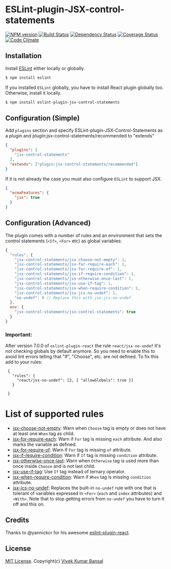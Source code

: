 # ESLint-plugin-JSX-control-statements

[![NPM version][npm-image]][npm-url]
[![Build Status][travis-image]][travis-url]
[![Dependency Status][deps-image]][deps-url]
[![Coverage Status][coverage-image]][coverage-url]
[![Code Climate][climate-image]][climate-url]

## Installation

Install [ESLint](https://www.github.com/eslint/eslint) either locally or globally.

```sh
$ npm install eslint
```

If you installed `ESLint` globally, you have to install React plugin globally too. Otherwise, install it locally.

```sh
$ npm install eslint-plugin-jsx-control-statements
```

## Configuration (Simple)

Add `plugins` section and specify ESLint-plugin-JSX-Control-Statements as a plugin and plugin:jsx-control-statements/recommended
to "extends"

```json
{
  "plugins": [
    "jsx-control-statements"
  ],
  "extends": ["plugin:jsx-control-statements/recommended"]
}
```

If it is not already the case you must also configure `ESLint` to support JSX.

```json
{
  "ecmaFeatures": {
    "jsx": true
  }
}
```

## Configuration (Advanced)
The plugin comes with a number of rules and an environment that sets the control statements (`<If>`, `<For>` etc) as global variables:

```js
{
  "rules": {
    "jsx-control-statements/jsx-choose-not-empty": 1,
    "jsx-control-statements/jsx-for-require-each": 1,
    "jsx-control-statements/jsx-for-require-of": 1,
    "jsx-control-statements/jsx-if-require-condition": 1,
    "jsx-control-statements/jsx-otherwise-once-last": 1,
    "jsx-control-statements/jsx-use-if-tag": 1,
    "jsx-control-statements/jsx-when-require-condition": 1,
    "jsx-control-statements/jsx-jcs-no-undef": 1,
    "no-undef": 0 // Replace this with jsx-jcs-no-undef
  },
  env: {
    "jsx-control-statements/jsx-control-statements": true
  }
}
```

### Important:

After version 7.0.0 of `eslint-plugin-react` the rule `react/jsx-no-undef` it's not checking globals by default anymore.
So you need to enable this to avoid lint errors telling that "If", "Choose", etc. are not defined. To fix this add to your
rules:

```
 {
   "rules": {
     "react/jsx-no-undef": [2, { "allowGlobals": true }]
   }
    
 }
```

# List of supported rules
* [jsx-choose-not-empty](docs/rules/jsx-choose-not-empty.md): Warn when `Choose` tag is empty or does not have at least one `When` tag as child.
* [jsx-for-require-each](docs/rules/jsx-for-require-each.md): Warn if `For` tag is missing `each` attribute. And also marks the variable as defined.
* [jsx-for-require-of](docs/rules/jsx-for-require-of.md): Warn if `For` tag is missing `of` attribute.
* [jsx-if-require-condition](docs/rules/jsx-if-require-condition.md): Warn if `If` tag is missing `condition` attribute.
* [jsx-otherwise-once-last](docs/rules/jsx-otherwise-once-last.md): Warn when `Otherwise` tag is used more than once inside `Choose` and is not last child.
* [jsx-use-if-tag](docs/rules/jsx-use-if-tag.md): Use `If` tag instead of ternary operator.
* [jsx-when-require-condition](docs/rules/jsx-when-require-condition.md): Warn if `When` tag is missing `condition` attribute.
* [jsx-jcs-no-undef](docs/rules/jsx-jcs-no-undef.md): Replaces the built-in `no-undef` rule with one that is tolerant of variables expressed in `<For>` (`each` and `index` attributes) and `<With>`. Note that to stop getting errors from `no-undef` you have to turn it off and this on.

## Credits
Thanks to @yannickcr for his awesome [eslint-plugin-react](https://github.com/yannickcr/eslint-plugin-react).

## License
[MIT License](http://www.opensource.org/licenses/mit-license.php). Copyright(c) [Vivek Kumar Bansal](http://vkbansal.me/)


[npm-url]: https://npmjs.org/package/eslint-plugin-jsx-control-statements
[npm-image]: http://img.shields.io/npm/v/eslint-plugin-jsx-control-statements.svg?style=flat-square

[travis-url]: https://travis-ci.org/vkbansal/eslint-plugin-jsx-control-statements
[travis-image]: http://img.shields.io/travis/vkbansal/eslint-plugin-jsx-control-statements/master.svg?style=flat-square

[deps-url]: https://david-dm.org/vkbansal/eslint-plugin-jsx-control-statements
[deps-image]: https://img.shields.io/david/dev/vkbansal/eslint-plugin-jsx-control-statements.svg?style=flat-square

[coverage-url]: https://coveralls.io/r/vkbansal/eslint-plugin-jsx-control-statements?branch=master
[coverage-image]: http://img.shields.io/coveralls/vkbansal/eslint-plugin-jsx-control-statements/master.svg?style=flat-square

[climate-url]: https://codeclimate.com/github/vkbansal/eslint-plugin-jsx-control-statements
[climate-image]: http://img.shields.io/codeclimate/github/vkbansal/eslint-plugin-jsx-control-statements.svg?style=flat-square
